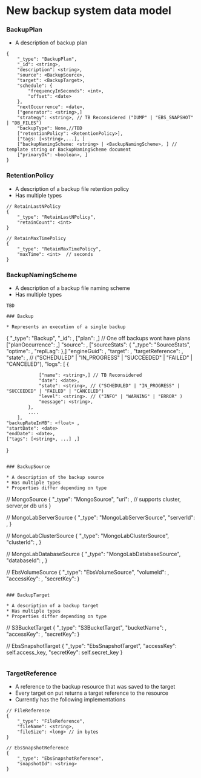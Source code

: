 # New backup system data model


### BackupPlan

* A description of backup plan

```
{
    "_type": "BackupPlan",
    "_id": <string>,
    "description": <string>,
    "source": <BackupSource>,
    "target": <BackupTarget>,
    "schedule": {
        "frequencyInSeconds": <int>,
        "offset": <date>
    },
    "nextOccurrence": <date>,
    ["generator": <string>,]
    "strategy": <string>, // TB Reconsidered ("DUMP" | "EBS_SNAPSHOT" | "DB_FILES")
    "backupType": None,//TBD
    ["retentionPolicy": <RetentionPolicy>],
    ["tags: [<string>,...], ]
    ["backupNamingScheme: <string> | <BackupNamingScheme>, ] // template string or BackupNamingScheme document
    ["primaryOk": <boolean>, ]
}
```

### RetentionPolicy

* A description of a backup file retention policy
* Has multiple types

```
// RetainLastNPolicy
{
    "_type": "RetainLastNPolicy",
    "retainCount": <int>
}

// RetainMaxTimePolicy
{
    "_type": "RetainMaxTimePolicy",
    "maxTime": <int>  // seconds
}

```

### BackupNamingScheme

* A description of a backup file naming scheme
* Has multiple types

```
TBD

### Backup

* Represents an execution of a single backup

```
{
    "_type": "Backup",
    "_id": <string>,
    ["plan": <BackupPlan>,] // One off backups wont have plans
    ["planOccurrence": <timestamp>,] 
    "source": <BackupSource>,
    ["sourceStats": {
         "_type": "SourceStats",
         "optime": <timestamp>,
         "replLag": <int>
     },]
    "engineGuid": <string>,
    "target": <BackupTarget>,
    "targetReference": <TargetReference>,
    "state": <string>, // ("SCHEDULED" | "IN_PROGRESS" | "SUCCEEDED" | "FAILED" | "CANCELED"),
    "logs": [
            {

                ["name": <string>,] // TB Reconsidered
                "date": <date>,
                "state": <string>, // ("SCHEDULED" | "IN_PROGRESS" | "SUCCEEDED" | "FAILED" | "CANCELED")
                "level": <string>. // ("INFO" | "WARNING" | "ERROR" )
                "message": <string>,
            },
            ....
        ],
    "backupRateInMB": <float> ,
    "startDate": <date>
    "endDate": <date>,
    ["tags": [<string>, ...] ,]
}
```

### BackupSource

* A description of the backup source
* Has multiple types
* Properties differ depending on type

```
// MongoSource
{
    "_type": "MongoSource",
    "uri": <string>, // supports cluster, server,or db uris
}

// MongoLabServerSource
{
    "_type": "MongoLabServerSource",
    "serverId": <string>,
}

// MongoLabClusterSource
{
    "_type": "MongoLabClusterSource",
    "clusterId": <string>,
}

// MongoLabDatabaseSource
{
    "_type": "MongoLabDatabaseSource",
    "databaseId": <string>,
}

// EbsVolumeSource
{
    "_type": "EbsVolumeSource",
    "volumeId": <string>,
    "accessKey": <string>,
    "secretKey": <string>
}



```

### BackupTarget

* A description of a backup target
* Has multiple types
* Properties differ depending on type

```
// S3BucketTarget
{
    "_type": "S3BucketTarget",
    "bucketName": <string>,
    "accessKey": <string>,
    "secretKey": <string>
}

// EbsSnapshotTarget
{
    "_type": "EbsSnapshotTarget",
    "accessKey": self.access_key,
    "secretKey": self.secret_key
}
```

```

### TargetReference

* A reference to the backup resource that was saved to the target
* Every target on put returns a target reference to the resource
* Currently has the following implementations
```
// FileReference
{
    "_type": "FileReference",
    "fileName": <string>,
    "fileSize": <long> // in bytes
}

// EbsSnapshotReference
{
    "_type": "EbsSnapshotReference",
    "snapshotId": <string>
}
```
